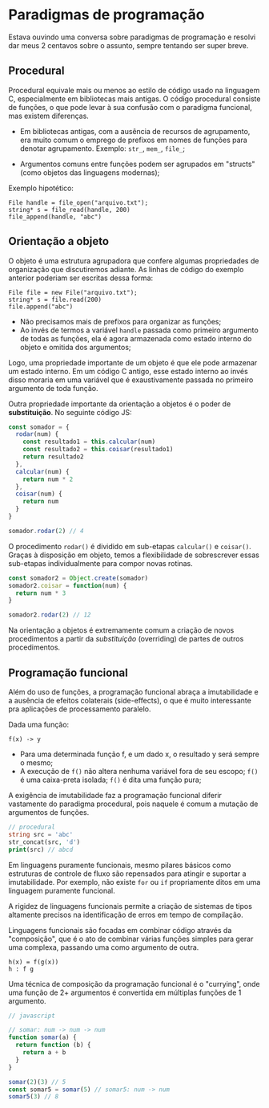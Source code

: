 # Paradigmas de programação

Estava ouvindo uma conversa sobre paradigmas de programação e resolvi dar meus 2 centavos sobre o
assunto, sempre tentando ser super breve.

## Procedural

Procedural equivale mais ou menos ao estilo de código usado na linguagem C, especialmente em
bibliotecas mais antigas. O código procedural consiste de funções, o que pode levar à sua confusão
com o paradigma funcional, mas existem diferenças.

  - Em bibliotecas antigas, com a ausência de recursos de agrupamento, era muito comum o emprego
    de prefixos em nomes de funções para denotar agrupamento. Exemplo: `str_`, `mem_`, `file_`;
  
  - Argumentos comuns entre funções podem ser agrupados em "structs" (como objetos das linguagens
    modernas);

Exemplo hipotético:

```
File handle = file_open("arquivo.txt");
string* s = file_read(handle, 200)
file_append(handle, "abc")
```

## Orientação a objeto

O objeto é uma estrutura agrupadora que confere algumas propriedades de organização que discutiremos
adiante. As linhas de código do exemplo anterior poderiam ser escritas dessa forma:

```
File file = new File("arquivo.txt");
string* s = file.read(200)
file.append("abc")
```

  - Não precisamos mais de prefixos para organizar as funções;
  - Ao invés de termos a variável `handle` passada como primeiro argumento de todas as funções, ela
  é agora armazenada como estado interno do objeto e omitida dos argumentos;

Logo, uma propriedade importante de um objeto é que ele pode armazenar um estado interno. Em um
código C antigo, esse estado interno ao invés disso moraria em uma variável que é exaustivamente
passada no primeiro argumento de toda função.

Outra propriedade importante da orientação a objetos é o poder de **substituição**. No seguinte código
JS:

```js
const somador = {
  rodar(num) {
    const resultado1 = this.calcular(num)
    const resultado2 = this.coisar(resultado1)
    return resultado2
  },
  calcular(num) {
    return num * 2
  },
  coisar(num) {
    return num
  }
}

somador.rodar(2) // 4
```

O procedimento `rodar()` é dividido em sub-etapas `calcular()` e `coisar()`. Graças à disposição
em objeto, temos a flexibilidade de sobrescrever essas sub-etapas individualmente para compor novas rotinas.

```js
const somador2 = Object.create(somador)
somador2.coisar = function(num) {
  return num * 3
}

somador2.rodar(2) // 12
```

Na orientação a objetos é extremamente comum a criação de novos procedimentos a partir da _substituição_
(overriding) de partes de outros procedimentos.

## Programação funcional

Além do uso de funções, a programação funcional abraça a imutabilidade e a ausência de efeitos
colaterais (side-effects), o que é muito interessante pra aplicações de processamento paralelo.

Dada uma função:

```
f(x) -> y
```

  - Para uma determinada função f, e um dado x, o resultado y será sempre o mesmo;
  - A execução de `f()` não altera nenhuma variável fora de seu escopo; `f()` é uma caixa-preta
    isolada; `f()` é dita uma função pura;

A exigência de imutabilidade faz a programação funcional diferir vastamente do paradigma procedural,
pois naquele é comum a mutação de argumentos de funções.

```php
// procedural
string src = 'abc'
str_concat(src, 'd')
print(src) // abcd
```

Em linguagens puramente funcionais, mesmo pilares básicos como estruturas de controle de fluxo são
repensados para atingir e suportar a imutabilidade. Por exemplo, não existe `for` ou `if` propriamente ditos em uma linguagem puramente funcional.

A rigidez de linguagens funcionais permite a criação de sistemas de tipos altamente precisos
na identificação de erros em tempo de compilação.

Linguagens funcionais são focadas em combinar código através da
"composição", que é o ato de combinar várias funções simples para gerar uma complexa, passando uma
como argumento de outra.

```
h(x) = f(g(x))
h : f g
```

Uma técnica de composição da programação funcional é o "currying",
onde uma função de 2+ argumentos é convertida em múltiplas funções de 1 argumento.

```js
// javascript

// somar: num -> num -> num
function somar(a) {
  return function (b) {
    return a + b
  }
}

somar(2)(3) // 5
const somar5 = somar(5) // somar5: num -> num
somar5(3) // 8
```